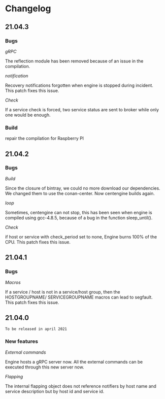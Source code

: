 # Changelog

## 21.04.3

### Bugs

*gRPC*

The reflection module has been removed because of an issue in the compilation.

*notification*

Recovery notifications forgotten when engine is stopped during incident.
This patch fixes this issue.

*Check*

If a service check is forced, two service status are sent to broker while only
one would be enough.

### Build

repair the compilation for Raspberry PI

## 21.04.2

### Bugs

*Build*

Since the closure of bintray, we could no more download our dependencies. We
changed them to use the conan-center. Now centengine builds again.

*loop*

Sometimes, centengine can not stop, this has been seen when engine is compiled
using gcc-4.8.5, because of a bug in the function sleep\_until().

*Check*

if host or service with check_period set to none, Engine burns 100% of the CPU.
This patch fixes this issue.

## 21.04.1

### Bugs

*Macros*

If a service / host is not in a service/host group, then the HOSTGROUPNAME/
SERVICEGROUPNAME macros can lead to segfault. This patch fixes this issue.

## 21.04.0

`To be released in april 2021`

### New features

*External commands*

Engine hosts a gRPC server now. All the external commands can be executed
through this new server now.

*Flapping*

The internal flapping object does not reference notifiers by host name and
service description but by host id and service id.
